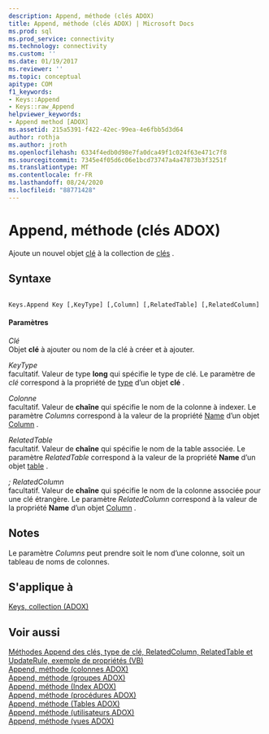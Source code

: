 ```yaml
---
description: Append, méthode (clés ADOX)
title: Append, méthode (clés ADOX) | Microsoft Docs
ms.prod: sql
ms.prod_service: connectivity
ms.technology: connectivity
ms.custom: ''
ms.date: 01/19/2017
ms.reviewer: ''
ms.topic: conceptual
apitype: COM
f1_keywords:
- Keys::Append
- Keys::raw_Append
helpviewer_keywords:
- Append method [ADOX]
ms.assetid: 215a5391-f422-42ec-99ea-4e6fbb5d3d64
author: rothja
ms.author: jroth
ms.openlocfilehash: 6334f4edb0d98e7fa0dca49f1c024f63e471c7f8
ms.sourcegitcommit: 7345e4f05d6c06e1bcd73747a4a47873b3f3251f
ms.translationtype: MT
ms.contentlocale: fr-FR
ms.lasthandoff: 08/24/2020
ms.locfileid: "88771428"
---
```

# <a name="append-method-adox-keys"></a>Append, méthode (clés ADOX)
Ajoute un nouvel objet [clé](./key-object-adox.md) à la collection de [clés](./keys-collection-adox.md) .  
  
## <a name="syntax"></a>Syntaxe  
  
```  
  
Keys.Append Key [,KeyType] [,Column] [,RelatedTable] [,RelatedColumn]  
```  
  
#### <a name="parameters"></a>Paramètres  
 *Clé*  
 Objet **clé** à ajouter ou nom de la clé à créer et à ajouter.  
  
 *KeyType*  
 facultatif. Valeur de type **long** qui spécifie le type de clé. Le paramètre de *clé* correspond à la propriété de [type](./type-property-key-adox.md) d’un objet **clé** .  
  
 *Colonne*  
 facultatif. Valeur de **chaîne** qui spécifie le nom de la colonne à indexer. Le paramètre *Columns* correspond à la valeur de la propriété [Name](./name-property-adox.md) d’un objet [Column](./column-object-adox.md) .  
  
 *RelatedTable*  
 facultatif. Valeur de **chaîne** qui spécifie le nom de la table associée. Le paramètre *RelatedTable* correspond à la valeur de la propriété **Name** d’un objet [table](./table-object-adox.md) .  
  
 *; RelatedColumn*  
 facultatif. Valeur de **chaîne** qui spécifie le nom de la colonne associée pour une clé étrangère. Le paramètre *RelatedColumn* correspond à la valeur de la propriété **Name** d’un objet [Column](./column-object-adox.md) .  
  
## <a name="remarks"></a>Notes  
 Le paramètre *Columns* peut prendre soit le nom d’une colonne, soit un tableau de noms de colonnes.  
  
## <a name="applies-to"></a>S'applique à  
 [Keys, collection (ADOX)](./keys-collection-adox.md)  
  
## <a name="see-also"></a>Voir aussi  
 [Méthodes Append des clés, type de clé, RelatedColumn, RelatedTable et UpdateRule, exemple de propriétés (VB)](./keys-append-method-key-type-relatedcolumn-relatedtable-example-vb.md)   
 [Append, méthode (colonnes ADOX)](./append-method-adox-columns.md)   
 [Append, méthode (groupes ADOX)](./append-method-adox-groups.md)   
 [Append, méthode (Index ADOX)](./append-method-adox-indexes.md)   
 [Append, méthode (procédures ADOX)](./append-method-adox-procedures.md)   
 [Append, méthode (Tables ADOX)](./append-method-adox-tables.md)   
 [Append, méthode (utilisateurs ADOX)](./append-method-adox-users.md)   
 [Append, méthode (vues ADOX)](./append-method-adox-views.md)